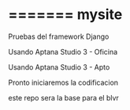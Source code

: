 =======
mysite
======

Pruebas del framework Django

Usando Aptana Studio 3 - Oficina

Usando Aptana Studio 3 - Apto

Pronto iniciaremos la codificacion

este repo sera la base para el blvr